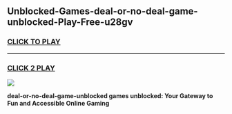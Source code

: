 
## Unblocked-Games-deal-or-no-deal-game-unblocked-Play-Free-u28gv
<h3>
<a href="https://premium76.site?title=deal-or-no-deal-game-unblocked&ref=15A">CLICK TO PLAY</a></h3>
<hr>

<h3>
<a href="https://premium76.site?title=deal-or-no-deal-game-unblocked&ref=15A">CLICK 2 PLAY</a>
  
</h3>

<a href="https://premium76.site?title=deal-or-no-deal-game-unblocked&ref=15A"><img src="https://clearcache.store/games.png"></a>


**deal-or-no-deal-game-unblocked games unblocked: Your Gateway to Fun and Accessible Online Gaming**
